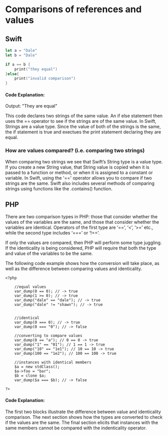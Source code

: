 # Comparisons of references and values 

## Swift
```swift
let a = "Dale"
let b = "Dale"

if a == b {
    print("they equal")
}else{
    print("invalid comparison")
}
```
#### Code Explanation:
Output: "They are equal"

This code declares two strings of the same value. An if else statement then uses the == operator to see if the strings are of the same value. In Swift, Strings are a value type. Since the value of both of the strings is the same, the if statement is true and exectues the print statement declaring they are equal.

### How are values compared? (i.e. comparing two strings)
When comparing two strings we see that Swift’s String type is a value type. If you create a new String value, that String value is copied when it is passed to a function or method, or when it is assigned to a constant or variable. In Swift, using the '==' operator allows you to compare if two strings are the same. Swift also includes several methods of comparing strings using functions like the .contains() function.

## PHP
There are two comparison types in PHP: those that consider whether the values of the variables are the same, and those that consider whether the variables are identical. Operators of the first type are ‘==’, ‘<’, ‘>=’ etc., while the second type includes ‘===’ or ‘!==’. 

If only the values are compared, then PHP will perform some type juggling. If the identicality is being considered, PHP will require that both the type and value of the variables to be the same. 

The following code example shows how the conversion will take place, as well as the difference between comparing values and identicality.
```
<?php

    //equal values
    var_dump(0 == 0); // -> true
    var_dump(1 >= 0); // -> true
    var_dump("dale" == "dale"); // -> true
    var_dump("dale" != "shawn"); // -> true
    
    
    //identical
    var_dump(0 === 0); // -> true
    var_dump(0 === "0"); // -> false
    
    //converting to compare values
    var_dump(0 == "a"); // 0 == 0 -> true
    var_dump("1" == "01"); // 1 == 1 -> true
    var_dump("10" == "1e1"); // 10 == 10 -> true
    var_dump(100 == "1e2"); // 100 == 100 -> true
    
    //instances with identical members
    $a = new stdClass();
    $a->foo = "bar";
    $b = clone $a;
    var_dump($a === $b); // -> false

?>
```
#### Code Explanation:
The first two blocks illustrate the difference between value and identicality comparison. The next section shows how the types are converted to check if the values are the same. The final section elicits that instances with the same members cannot be compared with the indenticality operator.
